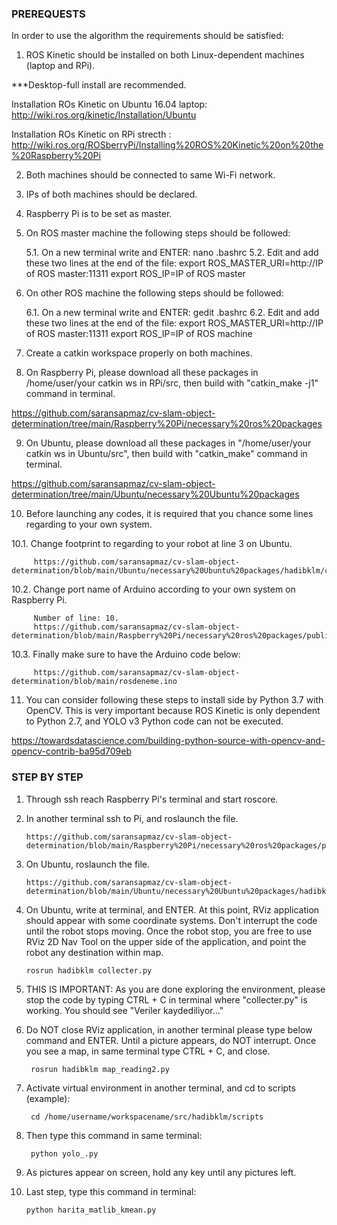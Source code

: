 ### PREREQUESTS

In order to use the algorithm the requirements should be satisfied:

1. ROS Kinetic should be installed on both Linux-dependent machines (laptop and RPi).

***Desktop-full install are recommended. 

Installation ROs Kinetic on Ubuntu 16.04 laptop:
http://wiki.ros.org/kinetic/Installation/Ubuntu

Installation ROs Kinetic on RPi strecth :
http://wiki.ros.org/ROSberryPi/Installing%20ROS%20Kinetic%20on%20the%20Raspberry%20Pi

2. Both machines should be connected to same Wi-Fi network.
3. IPs of both machines should be declared.
4. Raspberry Pi is to be set as master.
5. On ROS master machine the following steps should be followed:

   5.1. On a new terminal write and ENTER:
        nano .bashrc
   5.2. Edit and add these two lines at the end of the file:
        export ROS_MASTER_URI=http://IP of ROS master:11311
        export ROS_IP=IP of ROS master

6. On other ROS machine the following steps should be followed:

   6.1. On a new terminal write and ENTER:
        gedit .bashrc
   6.2. Edit and add these two lines at the end of the file:
        export ROS_MASTER_URI=http://IP of ROS master:11311
        export ROS_IP=IP of ROS machine

7. Create a catkin workspace properly on both machines.
8. On Raspberry Pi, please download all these packages in /home/user/your catkin ws in RPi/src, then build with "catkin_make -j1" command in terminal.

https://github.com/saransapmaz/cv-slam-object-determination/tree/main/Raspberry%20Pi/necessary%20ros%20packages

9. On Ubuntu, please download all these packages in "/home/user/your catkin ws in Ubuntu/src", then build with "catkin_make" command in terminal.

https://github.com/saransapmaz/cv-slam-object-determination/tree/main/Ubuntu/necessary%20Ubuntu%20packages

10. Before launching any codes, it is required that you chance some lines regarding to your own system. 

   10.1. Change footprint to regarding to your robot at line 3 on Ubuntu.
   
         https://github.com/saransapmaz/cv-slam-object-determination/blob/main/Ubuntu/necessary%20Ubuntu%20packages/hadibklm/config/costmap_common_params.yaml
         
   10.2. Change port name of Arduino according to your own system on Raspberry Pi.
   
         Number of line: 10.
         https://github.com/saransapmaz/cv-slam-object-determination/blob/main/Raspberry%20Pi/necessary%20ros%20packages/publishalldata.launch
     
   10.3. Finally make sure to have the Arduino code below:
   
         https://github.com/saransapmaz/cv-slam-object-determination/blob/main/rosdeneme.ino
         
       
11. You can consider following these steps to install side by Python 3.7 with OpenCV. This is very important because ROS Kinetic is only dependent to Python 2.7, and YOLO v3 Python code can not be executed. 

https://towardsdatascience.com/building-python-source-with-opencv-and-opencv-contrib-ba95d709eb

### STEP BY STEP 
         
1. Through ssh reach Raspberry Pi's terminal and start roscore.
2. In another terminal ssh to Pi, and roslaunch the file.

       https://github.com/saransapmaz/cv-slam-object-determination/blob/main/Raspberry%20Pi/necessary%20ros%20packages/publishalldata.launch
       
3. On Ubuntu, roslaunch the file.

       https://github.com/saransapmaz/cv-slam-object-determination/blob/main/Ubuntu/necessary%20Ubuntu%20packages/hadibklm/launch/harita_navigasyon.launch
       
4. On Ubuntu, write at terminal, and ENTER. At this point, RViz application should appear with some coordinate systems. Don't interrupt the code until the robot stops moving. Once the robot stop, you are free to use RViz 2D Nav Tool on the upper side of the application, and point the robot any destination within map.
       
       rosrun hadibklm collecter.py
         
5. THIS IS IMPORTANT: As you are done exploring the environment, please stop the code by typing CTRL + C in terminal where "collecter.py" is working. You should see "Veriler kaydediliyor..."
6. Do NOT close RViz application, in another terminal please type below command and ENTER. Until a picture appears, do NOT interrupt. Once you see a map, in same terminal type CTRL + C, and close.

        rosrun hadibklm map_reading2.py
        
7. Activate virtual environment in another terminal, and cd to scripts (example):
        
        cd /home/username/workspacename/src/hadibklm/scripts
     
8. Then type this command in same terminal:

        python yolo_.py

9. As pictures appear on screen, hold any key until any pictures left.
10. Last step, type this command in terminal:

        python harita_matlib_kmean.py
       
